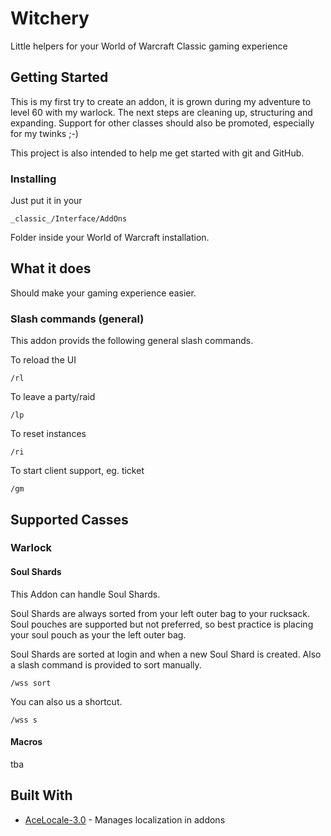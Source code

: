 # Witchery

Little helpers for your World of Warcraft Classic gaming experience

## Getting Started

This is my first try to create an addon, it is grown during my adventure to level 60 with my warlock.
The next steps are cleaning up, structuring and expanding. Support for other classes should also be promoted, especially for my twinks ;-)

This project is also intended to help me get started with git and GitHub.

### Installing

Just put it in your

```
_classic_/Interface/AddOns
```
Folder inside your World of Warcraft installation.

## What it does

Should make your gaming experience easier.

### Slash commands (general)

This addon provids the following general slash commands.

To reload the UI
```
/rl
```

To leave a party/raid
```
/lp
```

To reset instances
```
/ri
```

To start client support, eg. ticket
```
/gm
```

## Supported Casses

### Warlock

#### Soul Shards

This Addon can handle Soul Shards.

Soul Shards are always sorted from your left outer bag to your rucksack.
Soul pouches are supported but not preferred, so best practice is placing your soul pouch as your the left outer bag.

Soul Shards are sorted at login and when a new Soul Shard is created. Also a slash command is provided to sort manually.
```
/wss sort
```

You can also us a shortcut.
```
/wss s
```
#### Macros

tba

## Built With

* [AceLocale-3.0](https://www.wowace.com/projects/ace3/pages/api/ace-locale-3-0) - Manages localization in addons
